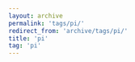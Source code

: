 ```yaml
---
layout: archive
permalink: 'tags/pi/'
redirect_from: 'archive/tags/pi/'
title: 'pi'
tag: 'pi'
---
```

